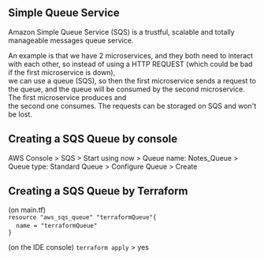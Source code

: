 ## Simple Queue Service

Amazon Simple Queue Service (SQS) is a trustful, scalable and totally manageable messages queue service. 

An example is that we have 2 microservices, and they both need to interact with each other, so instead of using a HTTP REQUEST (which could be bad if the first
microservice is down), <br> we can use a queue (SQS), so then the first microservice sends a request to the queue, and the queue will be consumed by the second microservice.
The first microservice produces and <br> the second one consumes. The requests can be storaged on SQS and won't be lost.

## Creating a SQS Queue by console

AWS Console > SQS > Start using now > Queue name: Notes_Queue > Queue type: Standard  Queue > Configure Queue > Create

## Creating a SQS Queue by Terraform

(on main.tf) <br>`resource "aws_sqs_queue" "terraformQueue"{`<br>
    &nbsp;&nbsp;&nbsp;&nbsp;`name = "terraformQueue"`<br>
`}`

(on the IDE console) `terraform apply` > yes 
